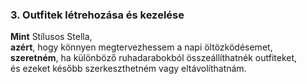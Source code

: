 ### 3. Outfitek létrehozása és kezelése
**Mint** Stílusos Stella,  
**azért**, hogy könnyen megtervezhessem a napi öltözködésemet,  
**szeretném**, ha különböző ruhadarabokból összeállíthatnék outfiteket,  
és ezeket később szerkeszthetném vagy eltávolíthatnám.